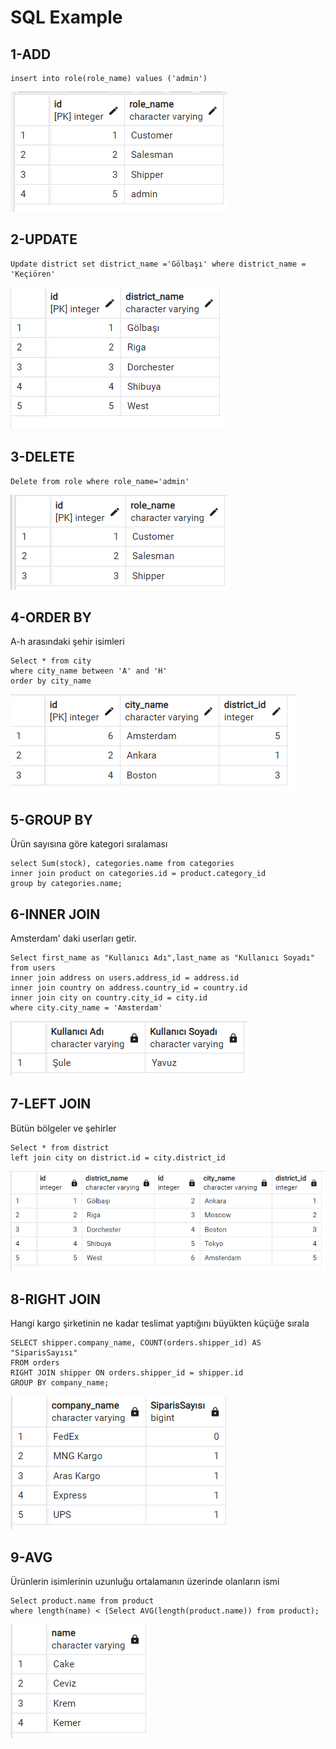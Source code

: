 # SQL Example
## 1-ADD

```
insert into role(role_name) values ('admin')
```
![](images/add.png)

## 2-UPDATE
```
Update district set district_name ='Gölbaşı' where district_name = 'Keçiören'
```
![](images/update.png)
## 3-DELETE
```
Delete from role where role_name='admin'
```
![](images/delete.png)
## 4-ORDER BY
A-h arasındaki şehir isimleri
```
Select * from city 
where city_name between 'A' and 'H' 
order by city_name
```
![](images/ORDER_BY.png)
## 5-GROUP BY
Ürün sayısına göre kategori sıralaması
```
select Sum(stock), categories.name from categories 
inner join product on categories.id = product.category_id
group by categories.name;
```
## 6-INNER JOIN

Amsterdam' daki userları getir.
```
Select first_name as "Kullanıcı Adı",last_name as "Kullanıcı Soyadı" from users 
inner join address on users.address_id = address.id
inner join country on address.country_id = country.id
inner join city on country.city_id = city.id
where city.city_name = 'Amsterdam'
```
![](images/INNER_JOIN.png)
## 7-LEFT JOIN
Bütün bölgeler ve şehirler
```
Select * from district 
left join city on district.id = city.district_id
```
![](images/LEFT_JOIN.png)
## 8-RIGHT JOIN
Hangi kargo şirketinin ne kadar teslimat yaptığını büyükten küçüğe sırala
```
SELECT shipper.company_name, COUNT(orders.shipper_id) AS "SiparisSayısı"
FROM orders
RIGHT JOIN shipper ON orders.shipper_id = shipper.id
GROUP BY company_name;
```
![](images/RIGHT_JOIN.png)
## 9-AVG
Ürünlerin isimlerinin uzunluğu ortalamanın üzerinde olanların ismi
```
Select product.name from product
where length(name) < (Select AVG(length(product.name)) from product);
```
![](images/AVG.png)


